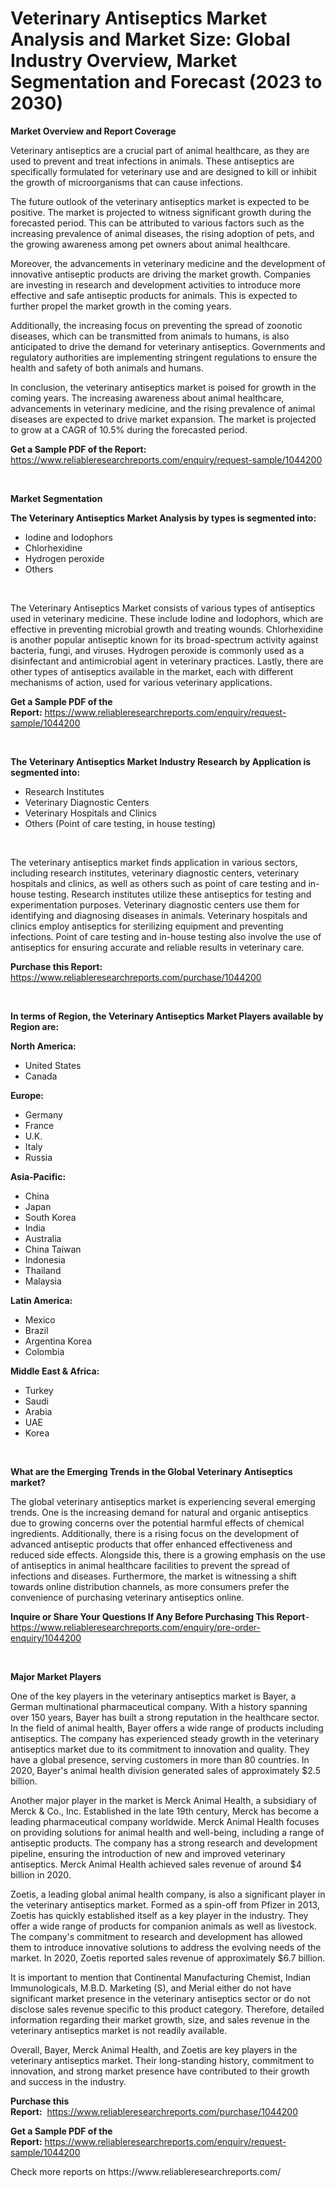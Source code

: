 <p><h1>Veterinary Antiseptics Market Analysis and Market Size: Global Industry Overview, Market Segmentation and Forecast (2023 to 2030)</h1></p><p><strong>Market Overview and Report Coverage</strong></p>
<p><p>Veterinary antiseptics are a crucial part of animal healthcare, as they are used to prevent and treat infections in animals. These antiseptics are specifically formulated for veterinary use and are designed to kill or inhibit the growth of microorganisms that can cause infections.</p><p>The future outlook of the veterinary antiseptics market is expected to be positive. The market is projected to witness significant growth during the forecasted period. This can be attributed to various factors such as the increasing prevalence of animal diseases, the rising adoption of pets, and the growing awareness among pet owners about animal healthcare.</p><p>Moreover, the advancements in veterinary medicine and the development of innovative antiseptic products are driving the market growth. Companies are investing in research and development activities to introduce more effective and safe antiseptic products for animals. This is expected to further propel the market growth in the coming years.</p><p>Additionally, the increasing focus on preventing the spread of zoonotic diseases, which can be transmitted from animals to humans, is also anticipated to drive the demand for veterinary antiseptics. Governments and regulatory authorities are implementing stringent regulations to ensure the health and safety of both animals and humans.</p><p>In conclusion, the veterinary antiseptics market is poised for growth in the coming years. The increasing awareness about animal healthcare, advancements in veterinary medicine, and the rising prevalence of animal diseases are expected to drive market expansion. The market is projected to grow at a CAGR of 10.5% during the forecasted period.</p></p>
<p><strong>Get a Sample PDF of the Report:</strong> <a href="https://www.reliableresearchreports.com/enquiry/request-sample/1044200">https://www.reliableresearchreports.com/enquiry/request-sample/1044200</a></p>
<p>&nbsp;</p>
<p><strong>Market Segmentation</strong></p>
<p><strong>The Veterinary Antiseptics Market Analysis by types is segmented into:</strong></p>
<p><ul><li>Iodine and Iodophors</li><li>Chlorhexidine</li><li>Hydrogen peroxide</li><li>Others</li></ul></p>
<p>&nbsp;</p>
<p><p>The Veterinary Antiseptics Market consists of various types of antiseptics used in veterinary medicine. These include Iodine and Iodophors, which are effective in preventing microbial growth and treating wounds. Chlorhexidine is another popular antiseptic known for its broad-spectrum activity against bacteria, fungi, and viruses. Hydrogen peroxide is commonly used as a disinfectant and antimicrobial agent in veterinary practices. Lastly, there are other types of antiseptics available in the market, each with different mechanisms of action, used for various veterinary applications.</p></p>
<p><strong>Get a Sample PDF of the Report:</strong>&nbsp;<a href="https://www.reliableresearchreports.com/enquiry/request-sample/1044200">https://www.reliableresearchreports.com/enquiry/request-sample/1044200</a></p>
<p>&nbsp;</p>
<p><strong>The Veterinary Antiseptics Market Industry Research by Application is segmented into:</strong></p>
<p><ul><li>Research Institutes</li><li>Veterinary Diagnostic Centers</li><li>Veterinary Hospitals and Clinics</li><li>Others (Point of care testing, in house testing)</li></ul></p>
<p>&nbsp;</p>
<p><p>The veterinary antiseptics market finds application in various sectors, including research institutes, veterinary diagnostic centers, veterinary hospitals and clinics, as well as others such as point of care testing and in-house testing. Research institutes utilize these antiseptics for testing and experimentation purposes. Veterinary diagnostic centers use them for identifying and diagnosing diseases in animals. Veterinary hospitals and clinics employ antiseptics for sterilizing equipment and preventing infections. Point of care testing and in-house testing also involve the use of antiseptics for ensuring accurate and reliable results in veterinary care.</p></p>
<p><strong>Purchase this Report:</strong>&nbsp; <a href="https://www.reliableresearchreports.com/purchase/1044200">https://www.reliableresearchreports.com/purchase/1044200</a></p>
<p>&nbsp;</p>
<p><strong>In terms of Region, the Veterinary Antiseptics Market Players available by Region are:</strong></p>
<p>
    <p> <strong> North America: </strong>
        <ul>
            <li>United States</li>
            <li>Canada</li>
        </ul>
        </p> 
    <p> <strong> Europe: </strong>
        <ul>
            <li>Germany</li>
            <li>France</li>
            <li>U.K.</li>
            <li>Italy</li>
            <li>Russia</li>
        </ul>
        </p> 
    <p> <strong> Asia-Pacific: </strong>
        <ul>
            <li>China</li>
            <li>Japan</li>
            <li>South Korea</li>
            <li>India</li>
            <li>Australia</li>
            <li>China Taiwan</li>
            <li>Indonesia</li>
            <li>Thailand</li>
            <li>Malaysia</li>
        </ul>
        </p> 
    <p> <strong> Latin America: </strong>
        <ul>
            <li>Mexico</li>
            <li>Brazil</li>
            <li>Argentina Korea</li>
            <li>Colombia</li>
        </ul>
        </p> 
    <p> <strong> Middle East & Africa: </strong>
        <ul>
            <li>Turkey</li>
            <li>Saudi</li>
            <li>Arabia</li>
            <li>UAE</li>
            <li>Korea</li>
        </ul>
    </p>
    </p>
<p>&nbsp;</p>
<p><strong>What are the Emerging Trends in the Global Veterinary Antiseptics market?</strong></p>
<p><p>The global veterinary antiseptics market is experiencing several emerging trends. One is the increasing demand for natural and organic antiseptics due to growing concerns over the potential harmful effects of chemical ingredients. Additionally, there is a rising focus on the development of advanced antiseptic products that offer enhanced effectiveness and reduced side effects. Alongside this, there is a growing emphasis on the use of antiseptics in animal healthcare facilities to prevent the spread of infections and diseases. Furthermore, the market is witnessing a shift towards online distribution channels, as more consumers prefer the convenience of purchasing veterinary antiseptics online.</p></p>
<p><strong>Inquire or Share Your Questions If Any Before Purchasing This Report</strong>- <a href="https://www.reliableresearchreports.com/enquiry/pre-order-enquiry/1044200">https://www.reliableresearchreports.com/enquiry/pre-order-enquiry/1044200</a></p>
<p>&nbsp;</p>
<p><strong>Major Market Players</strong></p>
<p><p>One of the key players in the veterinary antiseptics market is Bayer, a German multinational pharmaceutical company. With a history spanning over 150 years, Bayer has built a strong reputation in the healthcare sector. In the field of animal health, Bayer offers a wide range of products including antiseptics. The company has experienced steady growth in the veterinary antiseptics market due to its commitment to innovation and quality. They have a global presence, serving customers in more than 80 countries. In 2020, Bayer's animal health division generated sales of approximately $2.5 billion.</p><p>Another major player in the market is Merck Animal Health, a subsidiary of Merck & Co., Inc. Established in the late 19th century, Merck has become a leading pharmaceutical company worldwide. Merck Animal Health focuses on providing solutions for animal health and well-being, including a range of antiseptic products. The company has a strong research and development pipeline, ensuring the introduction of new and improved veterinary antiseptics. Merck Animal Health achieved sales revenue of around $4 billion in 2020.</p><p>Zoetis, a leading global animal health company, is also a significant player in the veterinary antiseptics market. Formed as a spin-off from Pfizer in 2013, Zoetis has quickly established itself as a key player in the industry. They offer a wide range of products for companion animals as well as livestock. The company's commitment to research and development has allowed them to introduce innovative solutions to address the evolving needs of the market. In 2020, Zoetis reported sales revenue of approximately $6.7 billion.</p><p>It is important to mention that Continental Manufacturing Chemist, Indian Immunologicals, M.B.D. Marketing (S), and Merial either do not have significant market presence in the veterinary antiseptics sector or do not disclose sales revenue specific to this product category. Therefore, detailed information regarding their market growth, size, and sales revenue in the veterinary antiseptics market is not readily available.</p><p>Overall, Bayer, Merck Animal Health, and Zoetis are key players in the veterinary antiseptics market. Their long-standing history, commitment to innovation, and strong market presence have contributed to their growth and success in the industry.</p></p>
<p><strong>Purchase this Report:</strong>&nbsp;&nbsp;<a href="https://www.reliableresearchreports.com/purchase/1044200">https://www.reliableresearchreports.com/purchase/1044200</a></p>
<p></p>
<p><strong>Get a Sample PDF of the Report:</strong>&nbsp;<a href="https://www.reliableresearchreports.com/enquiry/request-sample/1044200">https://www.reliableresearchreports.com/enquiry/request-sample/1044200</a></p>
<p>Check more reports on https://www.reliableresearchreports.com/</p>